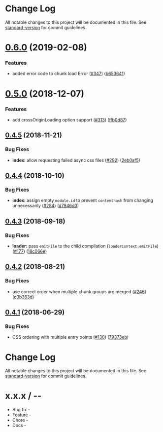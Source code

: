# Change Log

All notable changes to this project will be documented in this file. See [standard-version](https://github.com/conventional-changelog/standard-version) for commit guidelines.

<a name="0.6.0"></a>
# [0.6.0](https://github.com/webpack-contrib/mini-css-extract-plugin/compare/v0.5.0...v0.6.0) (2019-02-08)


### Features

* added error code to chunk load Error ([#347](https://github.com/webpack-contrib/mini-css-extract-plugin/issues/347)) ([b653641](https://github.com/webpack-contrib/mini-css-extract-plugin/commit/b653641))



<a name="0.5.0"></a>
# [0.5.0](https://github.com/webpack-contrib/mini-css-extract-plugin/compare/v0.4.5...v0.5.0) (2018-12-07)


### Features

* add crossOriginLoading option support ([#313](https://github.com/webpack-contrib/mini-css-extract-plugin/issues/313)) ([ffb0d87](https://github.com/webpack-contrib/mini-css-extract-plugin/commit/ffb0d87))



<a name="0.4.5"></a>
## [0.4.5](https://github.com/webpack-contrib/mini-css-extract-plugin/compare/v0.4.4...v0.4.5) (2018-11-21)


### Bug Fixes

* **index:** allow requesting failed async css files ([#292](https://github.com/webpack-contrib/mini-css-extract-plugin/issues/292)) ([2eb0af5](https://github.com/webpack-contrib/mini-css-extract-plugin/commit/2eb0af5))



<a name="0.4.4"></a>
## [0.4.4](https://github.com/webpack-contrib/mini-css-extract-plugin/compare/v0.4.3...v0.4.4) (2018-10-10)


### Bug Fixes

* **index:** assign empty `module.id` to prevent `contenthash` from changing unnecessarily ([#284](https://github.com/webpack-contrib/mini-css-extract-plugin/issues/284)) ([d7946d0](https://github.com/webpack-contrib/mini-css-extract-plugin/commit/d7946d0))



<a name="0.4.3"></a>
## [0.4.3](https://github.com/webpack-contrib/mini-css-extract-plugin/compare/v0.4.2...v0.4.3) (2018-09-18)


### Bug Fixes

* **loader:** pass `emitFile` to the child compilation (`loaderContext.emitFile`) ([#177](https://github.com/webpack-contrib/mini-css-extract-plugin/issues/177)) ([18c066e](https://github.com/webpack-contrib/mini-css-extract-plugin/commit/18c066e))



<a name="0.4.2"></a>
## [0.4.2](https://github.com/webpack-contrib/mini-css-extract-plugin/compare/v0.4.0...v0.4.2) (2018-08-21)


### Bug Fixes

* use correct order when multiple chunk groups are merged ([#246](https://github.com/webpack-contrib/mini-css-extract-plugin/issues/246)) ([c3b363d](https://github.com/webpack-contrib/mini-css-extract-plugin/commit/c3b363d))



<a name="0.4.1"></a>
## [0.4.1](https://github.com/webpack-contrib/mini-css-extract-plugin/compare/v0.4.0...v0.4.1) (2018-06-29)


### Bug Fixes

* CSS ordering with multiple entry points ([#130](https://github.com/webpack-contrib/mini-css-extract-plugin/issues/130)) ([79373eb](https://github.com/webpack-contrib/mini-css-extract-plugin/commit/79373eb))



# Change Log

All notable changes to this project will be documented in this file. See [standard-version](https://github.com/conventional-changelog/standard-version) for commit guidelines.

x.x.x / <year>-<month>-<day>
==================

  * Bug fix -
  * Feature -
  * Chore -
  * Docs -
